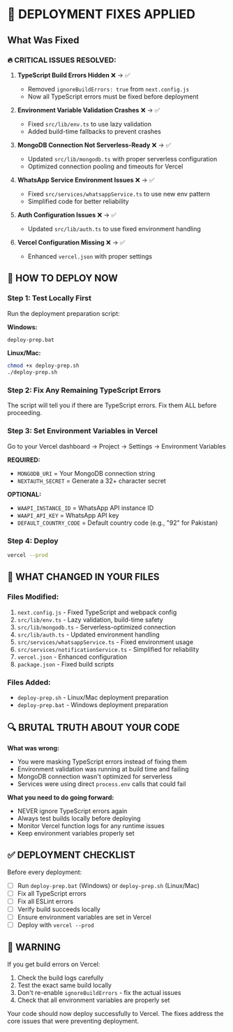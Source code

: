 # 🚨 DEPLOYMENT FIXES APPLIED

## What Was Fixed

### 🔥 CRITICAL ISSUES RESOLVED:

1. **TypeScript Build Errors Hidden** ❌ → ✅
   - Removed `ignoreBuildErrors: true` from `next.config.js`
   - Now all TypeScript errors must be fixed before deployment

2. **Environment Variable Validation Crashes** ❌ → ✅
   - Fixed `src/lib/env.ts` to use lazy validation
   - Added build-time fallbacks to prevent crashes

3. **MongoDB Connection Not Serverless-Ready** ❌ → ✅
   - Updated `src/lib/mongodb.ts` with proper serverless configuration
   - Optimized connection pooling and timeouts for Vercel

4. **WhatsApp Service Environment Issues** ❌ → ✅
   - Fixed `src/services/whatsappService.ts` to use new env pattern
   - Simplified code for better reliability

5. **Auth Configuration Issues** ❌ → ✅
   - Updated `src/lib/auth.ts` to use fixed environment handling

6. **Vercel Configuration Missing** ❌ → ✅
   - Enhanced `vercel.json` with proper settings

## 🚀 HOW TO DEPLOY NOW

### Step 1: Test Locally First
Run the deployment preparation script:

**Windows:**
```cmd
deploy-prep.bat
```

**Linux/Mac:**
```bash
chmod +x deploy-prep.sh
./deploy-prep.sh
```

### Step 2: Fix Any Remaining TypeScript Errors
The script will tell you if there are TypeScript errors. Fix them ALL before proceeding.

### Step 3: Set Environment Variables in Vercel
Go to your Vercel dashboard → Project → Settings → Environment Variables

**REQUIRED:**
- `MONGODB_URI` = Your MongoDB connection string
- `NEXTAUTH_SECRET` = Generate a 32+ character secret

**OPTIONAL:**
- `WAAPI_INSTANCE_ID` = WhatsApp API instance ID
- `WAAPI_API_KEY` = WhatsApp API key
- `DEFAULT_COUNTRY_CODE` = Default country code (e.g., "92" for Pakistan)

### Step 4: Deploy
```bash
vercel --prod
```

## 🎯 WHAT CHANGED IN YOUR FILES

### Files Modified:
1. `next.config.js` - Fixed TypeScript and webpack config
2. `src/lib/env.ts` - Lazy validation, build-time safety
3. `src/lib/mongodb.ts` - Serverless-optimized connection
4. `src/lib/auth.ts` - Updated environment handling
5. `src/services/whatsappService.ts` - Fixed environment usage
6. `src/services/notificationService.ts` - Simplified for reliability
7. `vercel.json` - Enhanced configuration
8. `package.json` - Fixed build scripts

### Files Added:
- `deploy-prep.sh` - Linux/Mac deployment preparation
- `deploy-prep.bat` - Windows deployment preparation

## 🔍 BRUTAL TRUTH ABOUT YOUR CODE

**What was wrong:**
- You were masking TypeScript errors instead of fixing them
- Environment validation was running at build time and failing
- MongoDB connection wasn't optimized for serverless
- Services were using direct `process.env` calls that could fail

**What you need to do going forward:**
- NEVER ignore TypeScript errors again
- Always test builds locally before deploying
- Monitor Vercel function logs for any runtime issues
- Keep environment variables properly set

## ✅ DEPLOYMENT CHECKLIST

Before every deployment:
- [ ] Run `deploy-prep.bat` (Windows) or `deploy-prep.sh` (Linux/Mac)
- [ ] Fix all TypeScript errors
- [ ] Fix all ESLint errors
- [ ] Verify build succeeds locally
- [ ] Ensure environment variables are set in Vercel
- [ ] Deploy with `vercel --prod`

## 🚨 WARNING

If you get build errors on Vercel:
1. Check the build logs carefully
2. Test the exact same build locally
3. Don't re-enable `ignoreBuildErrors` - fix the actual issues
4. Check that all environment variables are properly set

Your code should now deploy successfully to Vercel. The fixes address the core issues that were preventing deployment.